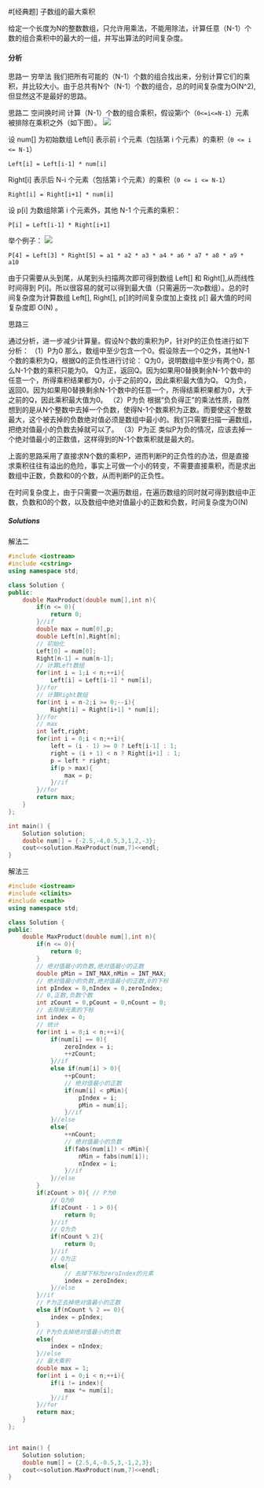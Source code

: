 
#[经典题] 子数组的最大乘积

给定一个长度为N的整数数组，只允许用乘法，不能用除法，计算任意（N-1）个数的组合乘积中的最大的一组，并写出算法的时间复杂度。


#### 分析

思路一 穷举法
我们把所有可能的（N-1）个数的组合找出来，分别计算它们的乘积，并比较大小。由于总共有N个（N-1）个数的组合，总的时间复杂度为O(N^2),但显然这不是最好的思路。

思路二 空间换时间
计算（N-1）个数的组合乘积，假设第i个（`0<=i<=N-1`）元素被排除在乘积之外（如下图）。
![](http://img.blog.csdn.net/20150215153255802)

设 num[] 为初始数组 
Left[i] 表示前 i 个元素（包括第 i 个元素）的乘积（`0 <= i <= N-1`） 

    Left[i] = Left[i-1] * num[i] 

Right[i] 表示后 N-i 个元素（包括第 i 个元素）的乘积（`0 <= i <= N-1`） 

    Right[i] = Right[i+1] * num[i]

设 p[i] 为数组除第 i 个元素外，其他 N-1 个元素的乘积： 

    P[i] = Left[i-1] * Right[i+1]

举个例子：
![](http://img.blog.csdn.net/20150215153347532)

    P[4] = Left[3] * Right[5] = a1 * a2 * a3 * a4 * a6 * a7 * a8 * a9 * a10

由于只需要从头到尾，从尾到头扫描两次即可得到数组 Left[] 和 Right[],从而线性时间得到 P[i]。所以很容易的就可以得到最大值（只需遍历一次p数组）。总的时间复杂度为计算数组 Left[], Right[], p[]的时间复杂度加上查找 p[] 最大值的时间复杂度即 O(N) 。

思路三

通过分析，进一步减少计算量。假设N个数的乘积为P，针对P的正负性进行如下分析： 
（1）P为0 
那么，数组中至少包含一个0。假设除去一个0之外，其他N-1个数的乘积为Q，根据Q的正负性进行讨论： 
Q为0，说明数组中至少有两个0，那么N-1个数的乘积只能为0。 
Q为正，返回Q。因为如果用0替换剩余N-1个数中的任意一个，所得乘积结果都为0，小于之前的Q，因此乘积最大值为Q。 
Q为负，返回0。因为如果用0替换剩余N-1个数中的任意一个，所得结乘积果都为0，大于之前的Q，因此乘积最大值为0。 
（2）P为负 
根据“负负得正”的乘法性质，自然想到的是从N个整数中去掉一个负数，使得N-1个数乘积为正数。而要使这个整数最大，这个被去掉的负数绝对值必须是数组中最小的。我们只需要扫描一遍数组，把绝对值最小的负数去掉就可以了。 
（3）P为正 
类似P为负的情况，应该去掉一个绝对值最小的正数值，这样得到的N-1个数乘积就是最大的。

上面的思路采用了直接求N个数的乘积P，进而判断P的正负性的办法，但是直接求乘积往往有溢出的危险，事实上可做一个小的转变，不需要直接乘积，而是求出数组中正数，负数和0的个数，从而判断P的正负性。

在时间复杂度上，由于只需要一次遍历数组，在遍历数组的同时就可得到数组中正数，负数和0的个数，以及数组中绝对值最小的正数和负数，时间复杂度为O(N)

##### Solutions

解法二

```cpp
#include <iostream>
#include <cstring>
using namespace std;

class Solution {
public:
    double MaxProduct(double num[],int n){
        if(n <= 0){
            return 0;
        }//if
        double max = num[0],p;
        double Left[n],Right[n];
        // 初始化
        Left[0] = num[0];
        Right[n-1] = num[n-1];
        // 计算Left数组
        for(int i = 1;i < n;++i){
            Left[i] = Left[i-1] * num[i];
        }//for
        // 计算Right数组
        for(int i = n-2;i >= 0;--i){
            Right[i] = Right[i+1] * num[i];
        }//for
        // max
        int left,right;
        for(int i = 0;i < n;++i){
            left = (i - 1) >= 0 ? Left[i-1] : 1;
            right = (i + 1) < n ? Right[i+1] : 1;
            p = left * right;
            if(p > max){
                max = p;
            }//if
        }//for
        return max;
    }
};

int main() {
    Solution solution;
    double num[] = {-2.5,-4,0.5,3,1,2,-3};
    cout<<solution.MaxProduct(num,7)<<endl;
}
```

解法三

```cpp
#include <iostream>
#include <climits>
#include <cmath>
using namespace std;

class Solution {
public:
    double MaxProduct(double num[],int n){
        if(n <= 0){
            return 0;
        }
        // 绝对值最小的负数,绝对值最小的正数
        double pMin = INT_MAX,nMin = INT_MAX;
        // 绝对值最小的负数,绝对值最小的正数,0的下标
        int pIndex = 0,nIndex = 0,zeroIndex;
        // 0,正数,负数个数
        int zCount = 0,pCount = 0,nCount = 0;
        // 去除掉元素的下标
        int index = 0;
        // 统计
        for(int i = 0;i < n;++i){
            if(num[i] == 0){
                zeroIndex = i;
                ++zCount;
            }//if
            else if(num[i] > 0){
                ++pCount;
                // 绝对值最小的正数
                if(num[i] < pMin){
                    pIndex = i;
                    pMin = num[i];
                }//if
            }//else
            else{
                ++nCount;
                // 绝对值最小的负数
                if(fabs(num[i]) < nMin){
                    nMin = fabs(num[i]);
                    nIndex = i;
                }//if
            }//else
        }
        if(zCount > 0){ // P为0
            // Q为0
            if(zCount - 1 > 0){
                return 0;
            }//if
            // Q为负
            if(nCount % 2){
                return 0;
            }//if
            // Q为正
            else{
                // 去掉下标为zeroIndex的元素
                index = zeroIndex;
            }//else
        }//if
        // P为正去掉绝对值最小的正数
        else if(nCount % 2 == 0){
            index = pIndex;
        }
        // P为负去掉绝对值最小的负数
        else{
            index = nIndex;
        }//else
        // 最大乘积
        double max = 1;
        for(int i = 0;i < n;++i){
            if(i != index){
                max *= num[i];
            }//if
        }//for
        return max;
    }
};


int main() {
    Solution solution;
    double num[] = {2.5,4,-0.5,3,-1,2,3};
    cout<<solution.MaxProduct(num,7)<<endl;
}
```